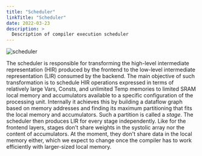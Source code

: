 ```yaml
---
title: "Scheduler"
linkTitle: "Scheduler"
date: 2022-03-23
description: >
  Description of compiler execution scheduler
---
```

![scheduler](/images/compiler/scheduler.png)

The scheduler is responsible for transforming the high-level intermediate representation (HIR) produced by the frontend to the low-level intermediate representation (LIR) consumed by the backend. The main objective of such transformation is to schedule HIR operations expressed in terms of relatively large Vars, Consts, and unlimited Temp memories to limited SRAM local memory and accumulators available to a specific configuration of the processing unit. Internally it achieves this by building a dataflow graph based on memory addresses and finding its maximum partitioning that fits the local memory and accumulators. Such a partition is called a _stage_. The scheduler then produces LIR for every stage independently. Like for the frontend layers, stages don't share weights in the systolic array nor the content of accumulators. At the moment, they don't share data in the local memory either, which we expect to change once the compiler has to work efficiently with larger-sized local memory.
